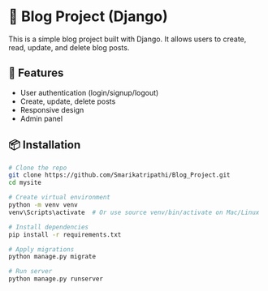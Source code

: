 # 📝 Blog Project (Django)

This is a simple blog project built with Django. It allows users to create, read, update, and delete blog posts.

## 🚀 Features

- User authentication (login/signup/logout)
- Create, update, delete posts
- Responsive design
- Admin panel

## 📦 Installation

```bash
# Clone the repo
git clone https://github.com/Smarikatripathi/Blog_Project.git
cd mysite

# Create virtual environment
python -m venv venv
venv\Scripts\activate  # Or use source venv/bin/activate on Mac/Linux

# Install dependencies
pip install -r requirements.txt

# Apply migrations
python manage.py migrate

# Run server
python manage.py runserver



